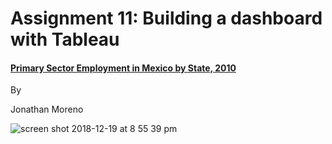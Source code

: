 # Assignment 11: Building a dashboard with Tableau

#### [Primary Sector Employment in Mexico by State, 2010](https://public.tableau.com/shared/WWTQ9J22J?:display_count=yes)

By

Jonathan Moreno

![screen shot 2018-12-19 at 8 55 39 pm](https://user-images.githubusercontent.com/11635523/50261105-9fc3c900-03d0-11e9-86a8-4ba08867ce8e.png)

